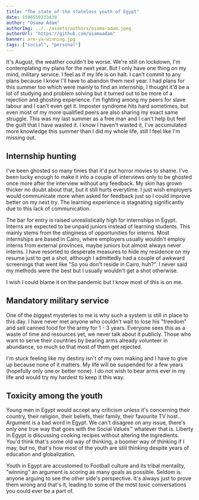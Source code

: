 ```yaml
---
title: "The state of the stateless youth of Egypt"
date: 1596550333439
author: "Osama Adam"
authorImg: ../../assets/authors/osama-adam.jpeg
authorUrl: "https://github.com/osamaadam"
banner: are-ya-winning.jpg
tags: ["social", "personal"]
---
```


It's August, the weather couldn't be worse. We're still on lockdown, I'm contemplating my plans for the next year. But I only have
one thing on my mind, military service. I feel as if my life is on halt. I can't commit to any plans because I know I'll have to
abandon them next year. I had plans for this summer too which were mainly to find an internship, I thought it'd be a lot of studying
and problem solving but it turned out to be more of a rejection and ghosting experience. I'm fighting among my peers for slave
labour and I can't even get it. Imposter syndrome hits hard sometimes, but even most of my more qualified peers are also sharing my
exact same struggle. This was my last summer as a free man and I can't help but feel the guilt that I have wasted it. I know I
haven't wasted it, I've accumulated more knowledge this summer than I did my whole life, still I feel like I'm missing out.

## Internship hunting

I've been ghosted so many times that it'd put horror movies to shame. I've been lucky enough to make it into a couple of interviews
only to be ghosted once more after the interview without any feedback. My skin has grown thicker no doubt about that, but it still
hurts everytime. I just wish employers would communicate more when asked for feedback just so I could improve better on my next try.
The learning experience is stagnating significantly due to this lack of communication.

The bar for entry is raised unrealistically high for internships in Egypt. Interns are expected to be unpaid juniors instead of
learning students. This mainly stems from the stinginess of opportunities for interns. Most internships are based in Cairo, where
employers usually wouldn't employ interns from external provinces, maybe juniors but almost always never interns. I have resorted to
desperate measures to hide my residence on my resume just to get a shot, although I admittedly had a couple of awkward screenings
that went like "So you don't reside in Cairo, huh?". I never said my methods were the best but I usually wouldn't get a shot
otherwise.

I wish I could blame it on the pandemic but I know most of this is on me.

## Mandatory military service

One of the biggest mysteries to me is why such a system is still in place to this day. I have never met anyone who couldn't wait to
lose his "freedom" and sell canned food for the army for 1 - 3 years. Everyone sees this as a waste of time and resources yet, we
never talk about it publicly. Those who want to serve their countries by bearing arms already volunteer in abundance, so much so
that most of them get rejected.

I'm stuck feeling like my destiny isn't of my own making and I have to give up because none of it matters. My life will be suspended
for a few years (hopefully only one or better none). I do not wish to bear arms ever in my life and would try my hardest to keep it
this way.

## Toxicity among the youth

Young men in Egypt would accept any criticism unless it's concerning their country, their religion, their beliefs, their family,
their favourite TV host.. Argument is a bad word in Egypt. We can't disagree on any issue, there's only one true way that goes with
the Social Values™ whatever that is. Liberty in Egypt is discussing cooking recipes without altering the ingredients.
You'd think that's some old way of thinking, a boomer way of thinking if I may, but no, that's how most of the youth are still
thinking despite years of education and globalization.

Youth in Egypt are accustomed to Football culture and its tribal mentality, "winning" an argument is scoring as many goals as
possible. Seldom is anyone arguing to see the other side's perspective. It's always just to prove them wrong and that's it, leading
to some of the most toxic conversations you could ever be a part of.
